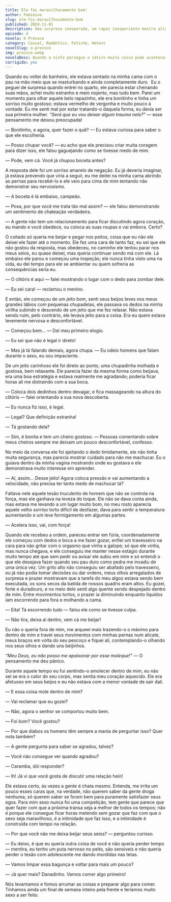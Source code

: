 ```yaml
---
title: Ele foi maravilhosamente bom!
author: Feminive
slug: ele-foi-maravilhosamente-bom
published: 2024-11-01
description: Uma surpresa inesperada, um rapaz inexperiente mostra altas capacidades na cama
episode: 4
novela: O Precoce
category: Casual, Romântico, Fetiche, Hétero
novelSlug: o-precoce
img: precoce.webp
novelaDesc: Quando a ninfa persegue o sátiro muita coisa pode acontecer. Os primeiros dias do nosso relacionamento.
corrigido: yes
---
```


Quando eu voltei do banheiro, ele estava sentado na minha cama com o pau na mão meio que se masturbando e ainda completamente duro.  Eu o peguei de surpresa quando entrei no quarto, ele parecia estar cheirando suas mãos, achei muito estranho e meio nojento, mas tudo bem. Parei um momento para olhar aquele belo rapazinho, ele era bonitinho e tinha um sorriso muito gostoso; estava vermelho de vergonha e muito pouco à vontade. Eu me senti mal por estar tratando-o daquela forma, eu devia ser sua primeira mulher. _“Será que eu vou deixar algum trauma nele?” —_ esse pensamento me deixou preocupada!

— Bonitinho, e agora, quer fazer o quê? — Eu estava curiosa para saber o que ele escolheria.

— Posso chupar você? — eu acho que ele precisou criar muita coragem para dizer isso, ele falou gaguejando como se tivesse medo de mim.

— Pode, vem cá. Você já chupou boceta antes?

A resposta dele foi um sorriso amarelo de negação. Eu já deveria imaginar, já estava prevendo que viria a seguir, eu me deitei na minha cama abrindo as pernas para recebê-lo e ele veio para cima de mim tentando não demonstrar seu nervosismo.

— A boceta é lá embaixo, campeão.

— Poxa, por que você me trata tão mal assim? — ele falou demonstrando um sentimento de chateação verdadeira.

— A gente não tem um relacionamento para ficar discutindo agora coração, eu mando e você obedece, ou coloca as suas roupas e vai embora. Certo?

O coitado só queria me beijar e pegar nos peitos, coisa que eu não ele deixei ele fazer até o momento. Ele fez uma cara de tanto faz, eu sei que ele não gostou da resposta, mas obedeceu, no caminho ele tentou parar nos meus seios, eu quase deixei, mas queria continuar sendo má com ele. Lá embaixo ele parou e começou uma inspeção; ele nunca tinha visto uma na vida, eu dei tempo para ele se ambientar ou quem sofreria as consequências seria eu.

— O clitóris é aqui — falei mostrando o lugar com o dedo para zombar dele.

— Eu sei cara! — reclamou o menino.

E então, ele começou de um jeito bom, senti seus beijos leves nos meus grandes lábios com pequenas chupadelas, ele passava os dedos na minha virilha subindo e descendo de um jeito que me fez relaxar. Não estava sendo ruim, pelo contrário, ele levava jeito para a coisa. Era eu quem estava levemente nervosa e desconfortável.

— Começou bem... — Dei meu primeiro elogio.

— Eu sei que não é legal ir direto!

— Mas já tá falando demais, agora chupa. — Eu odeio homens que falam durante o sexo, eu sou impaciente.

De um jeito carinhoso ele foi direto ao ponto, uma chupadinha molhada e gostosa, bem relaxante. Ele parecia fazer da mesma forma como beijava, era uma boa estratégia e estava realmente me agradando; poderia ficar horas ali me distraindo com a sua boca.

— Coloca dois dedinhos dentro devagar, e fica massageando na altura do clitóris — falei orientando a sua nova descoberta.

— Eu nunca fiz isso, é legal.

— Legal? Que definição estranha!

— Tá gostando dela?

— Sim, é bonita e tem um cheiro gostoso. — Pessoas comentando sobre meus cheiros sempre me deixam um pouco desconfortável, confesso.

No meio da conversa ele foi ajeitando o dedo timidamente, ele não tinha muita segurança, mas parecia mostrar cuidado para não me machucar. Eu o guiava dentro da minha vagina mostrando onde eu gostava e ele demonstrava muito interesse em aprender.

— Aí, assim... Desse jeito! Agora coloca pressão e vai aumentando a velocidade, não precisa ter tanto medo de machucar tá?

Faltava nele aquele tesão truculento de homem que não se controla na força, mas ele ganhava na leveza do toque. Ele não se dava conta ainda, mas estava me levando a um lugar muito bom, no meu rosto aparecia aquele velho sorriso torto difícil de desfazer, dava para sentir a temperatura aumentando e um leve formigamento em algumas partes.

— Acelera isso, vai, com força!

Quando ele recebeu a ordem, pareceu entrar em fúria, coordenadamente ele começou com dedos e boca a me fazer gozar, enfiei um travesseiro na cara para não gritar com o orgasmo que vinha a galope; só que ele vinha, mas nunca chegava, e ele conseguiu me manter nesse estágio durante muito tempo até que sem pedir ou avisar ele subiu em mim e só entendi o que ele desejava fazer quando seu pau duro como pedra me invadiu de uma única vez. Um grito alto não conseguiu ser abafado pelo travesseiro, eu já não podia tomar decisões ou dar ordens, meus olhos arregalados de surpresa e prazer mostravam que a tarefa do meu algoz estava sendo bem executada, os sons secos da batida de nossos quadris eram altos. Eu gozei, forte e duradouro, e no meio dele senti algo quente sendo despejado dentro de mim. Entre movimentos tortos, o prazer ia diminuindo enquanto líquidos iam escorrendo para fora e molhando a cama.

— Eita! Tá escorrendo tudo — falou ele como se tivesse culpa.

— Não tira, deixa aí dentro, vem cá me beijar!

Eu não o queria fora de mim, me arqueei mais trazendo-o o máximo para dentro de mim e travei seus movimentos com minhas pernas num alicate, meus braços em volta do seu pescoço e fiquei ali, contemplando-o olhando nos seus olhos e dando uns beijinhos.

_“Meu Deus, eu não posso me apaixonar por esse moleque!”_ — O pensamento me deu pânico.

Durante aquele tempo eu fui sentindo-o amolecer dentro de mim, eu não sei se era o calor do seu corpo, mas sentia meu coração aquecido. Ele era afetuoso em seus beijos e eu não estava com a menor vontade de sair dali.

— E essa coisa mole dentro de mim?

— Vai reclamar que eu gozei?

— Não, agora o senhor se comportou muito bem.

— Foi bom? Você gostou?

— Por que diabos os homens têm sempre a mania de perguntar isso? Quer nota também?

— A gente pergunta para saber se agradou, talvez?

— Você não consegue ver quando agradou?

— Caramba, dói responder?

— Ih! Já vi que você gosta de discutir uma relação hein!

Ele estava certo, às vezes a gente é chata mesmo. Entenda, me irrita um pouco esses caras que, na verdade, não querem saber da gente droga nenhuma, só querem saber se foram bem para puramente satisfazer seus egos. Para mim sexo nunca foi uma competição, tem gente que parece que quer fazer com que a próxima transa seja a melhor de todos os tempos; não é porque ele consegue ficar horas metendo sem gozar que faz com que o sexo seja maravilhoso, é a intimidade que faz isso, e a intimidade é construída com tempo na relação.

— Por que você não me deixa beijar seus seios? — perguntou curioso.

— Eu deixo, é que eu queria outra coisa de você e não queria perder tempo — mentira, eu tenho um puta nervoso no peito, são sensíveis e não queria perder o tesão com adolescente me dando mordidas nas tetas.

— Vamos limpar essa bagunça e voltar para mais um pouco?

— Já quer mais? Danadinho. Vamos comer algo primeiro!

Nós levantamos e fomos arrumar as coisas e preparar algo para comer. Tínhamos ainda um final de semana inteiro pela frente e teríamos muito sexo a ser feito.